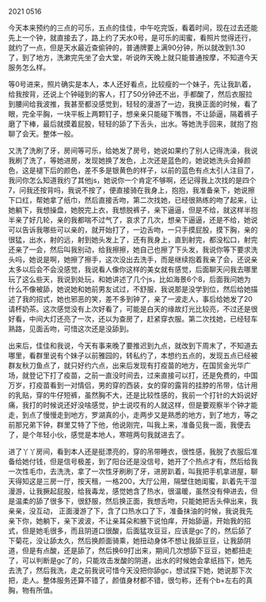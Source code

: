 2021 0516

今天本来预约的三点的可乐，五点的佳佳，中午吃完饭，看着时间，现在过去还能先上一个钟，就直接去了，路上约了天水0号，是可乐的闺蜜，看照片觉得还行，就约了一点，但是天水最近查偷钟的，普通牌要上满90分钟，所以就改到1.30了，到了地方，洗漱完先坐了会大堂，听说昨天晚上就只能普通按摩，不知道今天服务怎么样。

等0号进来，照片确实是本人，本人还好看点，比较瘦的一个妹子，先让我趴着，给我按背，还说上个钟碰到的客人，打了50分钟还不出，手都酸了，然后衣服拉到腰间给我波推，我甚至都没感觉到，轻轻的漫游了一边，我换正面的时候，看了眼，完全平胸，一块平板上两颗钉子，想亲亲只能碰下嘴唇，不让舔逼，隔着裤子磨了下棒，最后就摸着屁股，轻轻的舔了下舌头，出水。等她洗手回来，就抱了抱聊了会天。整体一般。

又洗了洗刷了牙，房间等可乐，给她发了房号，她说如果约了别人记得洗澡，我说我刷了洗了，等她进房，发现她换了发色，上次还是蓝色的，她说她洗头会掉颜色，这是褪下后的颜色，差不多是银黄色的样子，以前的蓝色有点太引人注目了，我问你怎么知道我约了其他js，她说你一个肯定不够啊，还记得我上次找的是四个7，问我还按背吗，我说不按了，便直接骑在我身上，抱抱，我准备亲下，她说擦下口红，帮她拿了纸巾，然后直接舌吻，第二次找她，已经很熟练的吻了起来，让她躺下，我想操盘，她脱完上衣，我想脱裤子，亲下逼逼，但是不给，就这样半抱半亲了好几轮，亲的我都喘不过气了，哀求了几次，想亲下逼逼，还是不给，她说可以告诉我哪些可以亲的，就开始打了，一边舌吻，一只手摸屁股，摸下胸，亲的很猛，出水，射的远，射到她头发上了，还有我身上，直到射完，都没松口，射完还亲了一会，然后叫我别动，给我擦擦，她自己也擦了下头发，我说你等下要求洗头吗，她说是啊，她擦了擦手，这次没出去洗手，而是继续抱着我亲了会，还说亲太多以后会不会没感觉，我说看人像你这样的美女就有感觉，后面聊天问我去哪里玩了这么些天，我说到处玩，和她讲述了几个js，比如海景6个8，后面我问她为什么不像被舔，她说她和她前男友试过，不舒服，我说那是没学到位，然后给她描述了我的招式，她也邪恶的笑，差不多到钟了，亲了一波走人，事后给她发了20请杯奶茶。这次感觉没有上次好看了，可能是白天的缘故灯光比较亮，不过还是很好看，中间大灯还亮了一次，还以为查房了，赶紧穿衣服。第二次找她，已经轻车熟路，见面舌吻，可惜这次还是没舔到。

出来后，佳佳和我说，今天有事来晚了要推迟到九点，就改到下周末了，不知道去哪里，看群里说有个妹子以前雅园的，转私约了，本想约五点的，发现五点已经被群友秋刀鱼点了，就只好约六点，出来后发现有打疫苗的地方，在国贸金光华广场，就登记下打了疫苗，之前一直没时间去，过来直接可以打，还是免费的，中国万岁，打疫苗看到一对情侣，男的穿的西装，女的穿的露背的挂脖的吊带，估计用的乳贴，穿的牛仔短裤，虽然胸不大，还是比较性感的，我前一个打针的大妈说好痛，我打的时候说还好没啥感觉，护士说哎有的人就这样，但是要观察半个钟才能走，到点了慢慢走到地方，罗湖真的小，走两步又是熟悉的地方，到了地方，等之前那兄弟下钟，群里艾特了下他，他说刚完，叫我上来，准备见我一面，我便去了，是个年轻小伙，感觉是本地人，寒暄两句我就进去了。

进了丫丫房间，看到本人还是挺漂亮的，穿的吊带睡衣，很性感，我脱了衣服后准备给她付钱，但是信号极差，到了阳台还是没信号，她开了个热点才有，然后给我一次性毛巾，去洗洗，拿了一次性牙刷刷了牙，进房趴着，叫我把手机拿进屋，聊天得知这是三房一厅，按天租，一格200，大厅公用，隔壁住她闺蜜，趴着先干湿漫游，让我撅起屁股，给我毒龙，感觉她含了热水，很温暖，虽然没有伸进去，但是温柔的舔了很多下，很舒服，然后换正面，我想舌吻，只能她把舌头伸出来，我亲亲，没互动， 正面漫游了下，含了口热水口了下，准备抹油的时候，我说我先亲下你，她躺下，亲下波波，不让亲耳朵和腋下说怕痒，开始舔逼，开始我的招式，但是她毛很多，而且阴道口很酸，后面猛攻豆豆，应该是gc了的，然后舔了下菊花，没让舔太久，然后换颜面骑乘，她扭动身体不想让我舔豆豆，让我舔阴道，但是有点酸，还是舔了，然后换69打出来，期间几次想舔下豆豆，她都扭走了，可以判断是gc了的，只能攻击发酸的阴道，出水的时候她会拿纸挡下，她先去洗了，然后我洗，走之前我说可惜今天没把你舔gc，想试探下她，她说那下次把，走人。整体服务还算不错了，颜值身材都不错，很匀称，还有个b+左右的真胸，物有所值。


